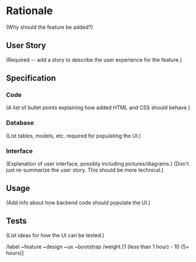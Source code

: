 # Rationale

(Why should the feature be added?)

## User Story

(Required -- add a story to describe the user experience for the feature.)

## Specification

### Code

(A list of bullet points explaining how added HTML and CSS should behave.)

### Database

(List tables, models, etc. required for populating the UI.)

### Interface

(Explanation of user interface, possibly including pictures/diagrams.)
(Don't just re-summarize the user story. This should be more technical.)

## Usage

(Add info about how backend code should populate the UI.)

## Tests

(List ideas for how the UI can be tested.)


/label ~feature ~design ~ux ~bootstrap
/weight [1 (less than 1 hour) - 10 (5+ hours)]
